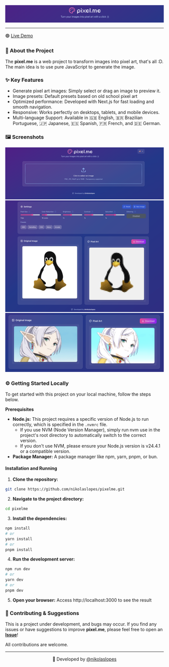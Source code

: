 <div align="center">
 <img src=".github/assets/readme-header.png" />
</div>

---

🟢 [Live Demo](https://pixelme-pi.vercel.app/home)

### 📖 About the Project

The **pixel.me** is a web project to transform images into pixel art, that's all :D. The main idea is to use pure JavaScript to generate the image.

### ✨ Key Features

- Generate pixel art images: Simply select or drag an image to preview it.
- Image presets: Default presets based on old school pixel art
- Optimized performance: Developed with Next.js for fast loading and smooth navigation.
- Responsive: Works perfectly on desktops, tablets, and mobile devices.
- Multi-language Support: Available in 🇬🇧 English, 🇧🇷 Brazilian Portuguese, 🇯🇵 Japanese, 🇪🇸 Spanish, 🇫🇷 French, and 🇩🇪 German.

### 🖼️ Screenshots

<p align="center">
  <img src=".github/assets/readme-s1.png" />
  <img src=".github/assets/readme-s2.png" />
  <img src=".github/assets/readme-s3.png" />
</p>

### ⚙️ Getting Started Locally

To get started with this project on your local machine, follow the steps below.

**Prerequisites**

- **Node.js:** This project requires a specific version of Node.js to run correctly, which is specified in the `.nvmrc` file.
  - If you use NVM (Node Version Manager), simply run nvm use in the project's root directory to automatically switch to the correct version.
  - If you don't use NVM, please ensure your Node.js version is v24.4.1 or a compatible version.
- **Package Manager:** A package manager like npm, yarn, pnpm, or bun.

#### Installation and Running

1. **Clone the repository:**

```bash
git clone https://github.com/nikolaslopes/pixelme.git
```

2. **Navigate to the project directory:**

```bash
cd pixelme
```

3. **Install the dependencies:**

```bash
npm install
# or
yarn install
# or
pnpm install
```

4. **Run the development server:**

```bash
npm run dev
# or
yarn dev
# or
pnpm dev
```

5. **Open your browser:**
   Access http://localhost:3000 to see the result

### 🤝 Contributing & Suggestions

This is a project under development, and bugs may occur. If you find any issues or have suggestions to improve **pixel.me**, please feel free to open an **[Issue](https://github.com/nikolaslopes/pixelme/issues)**!

All contributions are welcome.

---

<p align="center">👾 Developed by <a href="https://github.com/nikolaslopes" target="_blank">@nikolaslopes</a><div>

